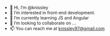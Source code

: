 - 👋 Hi, I’m @knissley
- 👀 I’m interested in front-end development.
- 🌱 I’m currently learning JS and Angular
- 💞️ I’m looking to collaborate on ...
- 📫 You can reach me at knissley97@gmail.com

<!---
knissley/knissley is a ✨ special ✨ repository because its `README.md` (this file) appears on your GitHub profile.
You can click the Preview link to take a look at your changes.
--->
